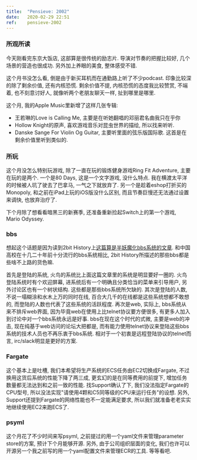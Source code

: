 ```yaml
---
title:  "Pensieve: 2002"
date:   2020-02-29 22:51
ref:    pensieve-2002
---
```


### 所观所读

今天刚看完东京大饭店, 这部算是很传统的励志片. 导演对节奏的把握比较好, 几个场景的营造也很成功. 另外加上养眼的美食, 整体感受不错.

这个月书没怎么看, 倒是由于新买耳机而在通勤路上听了不少podcast. 印象比较深的除了剩余价值, 还有内核恐慌. 剩余价值不提, 内核恐慌的态度我比较赞赏, 不端着, 也不刻意讨好人, 就像听两个老朋友聊天一样, 扯到哪里是哪里.

这个月, 我的Apple Music里新增了这样几张专辑:

- 王若琳的Love is Calling Me, 主要是在听她翻唱的邓丽君名曲我只在乎你
- Hollow Knight的原声, 喜欢游戏音乐对昆虫世界的描绘, 所以找来听听.
- Danske Sange For Violin Og Guitar, 主要听里面的弦乐版国际歌. 这首是在剩余价值里听到类似的.

### 所玩

这个月没怎么特别玩游戏, 除了一直在玩的锻炼健身游戏Ring Fit Adventure, 主要在玩的是两个. 一个是80 Days, 这是一个文字游戏, 没什么特点. 我在横渡太平洋的时候被人坑了驶去了巴拿马, 一气之下就放弃了. 另一个是趁着eshop打折买的Monopoly, 和之前在iPad上玩的iOS版没什么区别, 而且节奏巨慢还无法通过设置来调快, 也放弃治疗了.

下个月除了想看看暗黑三的新赛季, 还准备重新捡起Switch上的第一个游戏, Mario Odyssey.

### bbs

想起这个话题是因为读到2bit History上[这篇算是半妖魔化bbs系统的文章](https://twobithistory.org/2020/02/02/bbs.html). 和中国高校在十几二十年前十分流行的bbs系统相比, 2bit History所描述的那些bbs都是些啥不上路的货色嘛.

首先是登陆的系统, 火鸟的系统比上面这篇文章里的系统是明显要好一圈的. 火鸟登陆系统时有个欢迎屏幕, 进系统后有一个明确且分类恰当的菜单来引导用户, 另外讨论区也有一个树状结构. 这些都是那些bbs系统所欠缺的. 其次是登陆的人数, 不说一塌糊涂和水木上万的同时在线, 百合大几千的在线都是这些系统想都不敢想的, 而登陆的人数也代表了这些系统的活跃程度. 再次是web, 实际上, bbs系统从来不排斥web界面, 因为毕竟web在使用上比telnet协议要方便很多, 有更多人加入到讨论中对一个bbs系统永远是好事. bbs在现在这个时代的式微, 主要是web的冲击, 现在纯基于web访问的论坛大把都是, 而有能力使用telnet协议来登陆这些bbs系统的技术人员也不再乐衷于bbs系统. 相对于一个初衷是远程登陆协议的telnet而言, irc/slack明显是更好的方案.

### Fargate

这个基本上是吐槽, 我们本希望将生产系统的ECS任务由EC2切换成Fargate, 不过换用这货后系统的性能下降了两三成, 更玄幻的是在同等费用的前提下, 增加任务数量都无法达到和之前一致的性能. 找Support确认了下, 我们没法指定Fargate的CPU型号, 所以没法实现"请使用4颗和C5同等级的CPU来运行任务"的设想. 另外, Support还提到Fargate的网络性能也不一定能满足要求, 所以我们就准备老老实实地继续使用EC2来跑ECS了.

### psyml

这个月花了不少时间来写psyml, 之前提过的用一个yaml文件来管理parameter store的方案, 预计下个月能够开源. 另外, 由于公司组织层面的变化, 我们也许可以开源另一个我之前写的用一个yaml配置文件来管理ECR的工具. 等等看吧.
